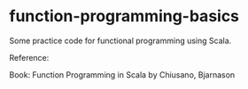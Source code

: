 # function-programming-basics

Some practice code for functional programming using Scala.

Reference: 

Book: Function Programming in Scala by Chiusano, Bjarnason

